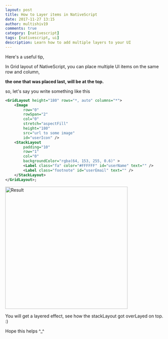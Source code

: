 ```yaml
---
layout: post
title: How to Layer items in NativeScript
date: 2017-11-27 13:15
author: multishiv19
comments: true
category: [nativescript]
tags: [nativescript, ui]
description: Learn how to add multiple layers to your UI
---
```


Here's a useful tip,

In Grid layout of NativeScript, you can place multiple UI items on the same row
and column,

**the one that was placed last, will be at the top.**

so, let's say you write something like this

```xml
<GridLayout height="180" rows="*, auto" columns="*">
    <Image
        row="0"
        rowSpan="2"
        col="0"
        stretch="aspectFill"
        height="180"
        src="url to some image"
        id="userIcon" />
    <StackLayout
        padding="10"
        row="1"
        col="0"
        backgroundColor="rgba(64, 153, 255, 0.6)" >
        <Label class="fa" color="#FFFFFF" id="userName" text="" />
        <Label class="footnote" id="userEmail" text="" />
    </StackLayout>
</GridLayout>;
```

<img src="https://discourse-cdn-sjc1.com/standard3/uploads/nativescript/original/2X/e/eaba6ed9929f9dee1c2f8796e64660e0cba57970.jpeg" alt="Result" width="390" />

You will get a layered effect, see how the stackLayout got overLayed on top. :)

Hope this helps ^_^

